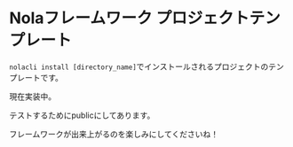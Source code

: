 # Nolaフレームワーク プロジェクトテンプレート

`nolacli install [directory_name]`でインストールされるプロジェクトのテンプレートです。

現在実装中。

テストするためにpublicにしてあります。

フレームワークが出来上がるのを楽しみにしてくださいね！

